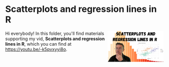 # Scatterplots and regression lines in R
[<img src="scatterplots thumb.png" align="right" height="100" />](<https://youtu.be/-k5pvxyyi8o>)

Hi everybody! In this folder, you'll find materials supporting my vid, **Scatterplots and regression lines in R**, which you can find at <https://youtu.be/-k5pvxyyi8o>. 


